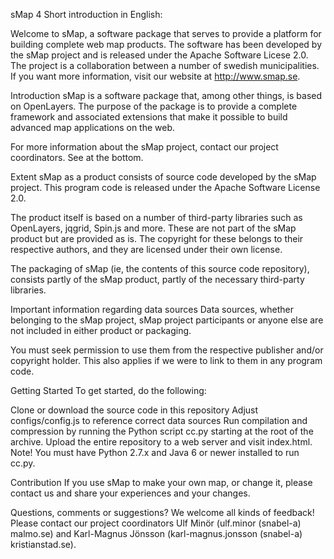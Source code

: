 sMap 4
Short introduction in English:

Welcome to sMap, a software package that serves to provide a platform for building complete web map products. The software has been developed by the sMap project and is released under the Apache Software Licese 2.0. The project is a collaboration between a number of swedish municipalities. If you want more information, visit our website at http://www.smap.se.

Introduction
sMap is a software package that, among other things, is based on OpenLayers. The purpose of the package is to provide a complete framework and associated extensions that make it possible to build advanced map applications on the web.

For more information about the sMap project, contact our project coordinators. See at the bottom.

Extent
sMap as a product consists of source code developed by the sMap project. This program code is released under the Apache Software License 2.0.

The product itself is based on a number of third-party libraries such as OpenLayers, jqgrid, Spin.js and more. These are not part of the sMap product but are provided as is. The copyright for these belongs to their respective authors, and they are licensed under their own license.

The packaging of sMap (ie, the contents of this source code repository), consists partly of the sMap product, partly of the necessary third-party libraries.

Important information regarding data sources
Data sources, whether belonging to the sMap project, sMap project participants or anyone else are not included in either product or packaging.

You must seek permission to use them from the respective publisher and/or copyright holder. This also applies if we were to link to them in any program code.

Getting Started
To get started, do the following:

Clone or download the source code in this repository
Adjust configs/config.js to reference correct data sources
Run compilation and compression by running the Python script cc.py starting at the root of the archive.
Upload the entire repository to a web server and visit index.html.
Note! You must have Python 2.7.x and Java 6 or newer installed to run cc.py.

Contribution
If you use sMap to make your own map, or change it, please contact us and share your experiences and your changes.

Questions, comments or suggestions?
We welcome all kinds of feedback! Please contact our project coordinators Ulf Minör (ulf.minor (snabel-a) malmo.se) and Karl-Magnus Jönsson (karl-magnus.jonsson (snabel-a) kristianstad.se).

